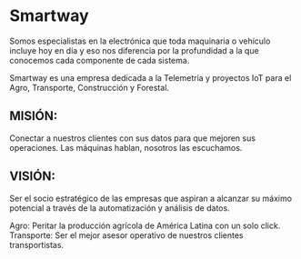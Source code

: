 # Smartway

Somos especialistas en la electrónica que toda maquinaria o vehículo incluye hoy en día y eso nos diferencia por la profundidad a la que conocemos cada componente de cada sistema.

Smartway es una empresa dedicada a la Telemetría y proyectos IoT para el Agro, Transporte, Construcción y Forestal.

## MISIÓN:

Conectar a nuestros clientes con sus datos para que mejoren sus operaciones. Las máquinas hablan, nosotros las escuchamos.

## VISIÓN:

Ser el socio estratégico de las empresas que aspiran a alcanzar su máximo potencial a través de la automatización y análisis de datos.

Agro: Peritar la producción agrícola de América Latina con un solo click.
Transporte: Ser el mejor asesor operativo de nuestros clientes transportistas.
